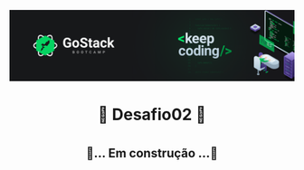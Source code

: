 ![goStack](.github/gostack.png)
<h1 align="center">
  🚀 Desafio02 🚀
<h1>

<h2 align="center">
  🚧... Em construção ...🚧
<h2>